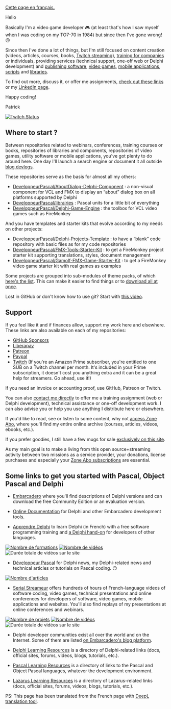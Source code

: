 [Cette page en français.](LISEZMOI.md)

Hello

Basically I'm a video game developer :video_game: (at least that's how I saw myself when I was coding on my TO7-70 in 1984) but since then I've gone wrong! :confounded:

Since then I've done a lot of things, but I'm still focused on content creation (videos, articles, courses, books, [Twitch streaming](https://www.twitch.tv/patrickpremartin)), [training for companies](https://olfsoftware.fr/c/_20-formation.html) or individuals, providing services (technical support, one-off web or Delphi development) and [publishing software](https://olfsoftware.fr/c/_1_-logiciels-et-utilitaires.html), [video games](https://gamolf.fr), [mobile applications](https://olfsoftware.fr/c/_13-applications-mobiles.html), [scripts](https://olfsoftware.fr/c/_10-scripts.html) and [libraries](https://olfsoftware.fr/c/_12-librairies-et-composants-delphi.html).

To find out more, discuss it, or offer me assignments, [check out these links](https://vasur.fr/gravatar) or my [LinkedIn page](https://www.linkedin.com/in/patrickpremartin/).

Happy coding!

Patrick

[![Twitch Status](https://img.shields.io/twitch/status/patrickpremartin?style=for-the-badge)](https://www.twitch.tv/patrickpremartin)

## Where to start ?

Between repositories related to webinars, conferences, training courses or books, repositories of libraries and components, repositories of video games, utility software or mobile applications, you've got plenty to do around here. One day I'll launch a search engine or document it all outside [blog devlogs](https://developpeur-pascal.fr/devlog.html).

These repositories serve as the basis for almost all my others:

* [DeveloppeurPascal/AboutDialog-Delphi-Component](https://github.com/DeveloppeurPascal/AboutDialog-Delphi-Component) : a non-visual component for VCL and FMX to display an “about” dialog box on all platforms supported by Delphi
* [DeveloppeurPascal/librairies](https://github.com/DeveloppeurPascal/librairies) : Pascal units for a little bit of everything
* [DeveloppeurPascal/Delphi-Game-Engine](https://github.com/DeveloppeurPascal/Delphi-Game-Engine) : the toolbox for VCL video games such as FireMonkey

And you have templates and starter kits that evolve according to my needs on other projects:

* [DeveloppeurPascal/Delphi-Projects-Template](https://github.com/DeveloppeurPascal/Delphi-Projects-Template) : to have a “blank” code repository with basic files as for my code repositories
* [DeveloppeurPascal/FMX-Tools-Starter-Kit](https://github.com/DeveloppeurPascal/FMX-Tools-Starter-Kit) : to get a FireMonkey project starter kit supporting translations, styles, document management
* [DeveloppeurPascal/Gamolf-FMX-Game-Starter-Kit](https://github.com/DeveloppeurPascal/Gamolf-FMX-Game-Starter-Kit) : to get a FireMonkey video game starter kit with real games as examples

Some projects are grouped into sub-modules of theme packs, of which [here's the list](https://github.com/DeveloppeurPascal?tab=repositories&q=pack&type=&language=&sort=). This can make it easier to find things or to [download all at once](https://github.com/DeveloppeurPascal/_AllProjects).

Lost in GitHub or don't know how to use git? Start with [this video](https://developpeur-pascal.fr/manipulations-git-et-github-de-base.html).

## Support

If you feel like it and if finances allow, support my work here and elsewhere. These links are also available on each of my repositories:

* [GitHub Sponsors](https://github.com/sponsors/DeveloppeurPascal)
* [Liberapay](https://liberapay.com/PatrickPremartin)
* [Patreon](https://www.patreon.com/patrickpremartin)
* [Paypal](https://www.paypal.com/paypalme/patrickpremartin)
* [Twitch](https://www.twitch.tv/subs/patrickpremartin) (If you're an Amazon Prime subscriber, you're entitled to one SUB on a Twitch channel per month. It's included in your Prime subscription, it doesn't cost you anything extra and it can be a great help for streamers. Go ahead, use it!)

If you need an invoice or accounting proof, use GitHub, Patreon or Twitch.

You can also [contact me directly](https://olfsoftware.fr/contact/) to offer me a training assignment (web or Delphi development), technical assistance or one-off development work. I can also advise you or help you use anything I distribute here or elsewhere.

If you'd like to read, see or listen to some content, why not [access Zone Abo](https://zone-abo.fr), where you'll find my entire online archive (courses, articles, videos, ebooks, etc.).

If you prefer goodies, I still have a few mugs for sale [exclusively on this site](https://goodies.medianim.com/search?query=delphi).

As my main goal is to make a living from this open source+streaming activity between two missions as a service provider, your donations, license purchases and especially your [Zone Abo subscriptions](https://zone-abo.fr/nos-abonnements.php) are essential.

## Some links to get you started with Pascal, Object Pascal and Delphi

* [Embarcadero](https://www.embarcadero.com) where you'll find descriptions of Delphi versions and can download the free Community Edition or an evaluation version.

* [Online Documentation](https://docwiki.embarcadero.com) for Delphi and other Embarcadero development tools.

* [Apprendre Delphi](https://apprendre-delphi.fr) to learn Delphi (in French) with a free software programming training and [a Delphi hand-on](https://apprendre-delphi.fr/prise-en-main-de-delphi.html) for developers of other languages.

[![Nombre de formations](https://img.shields.io/endpoint?style=for-the-badge&url=https%3A%2F%2Fapprendre-delphi.fr%2Fbadge-nb-projets.php)](https://apprendre-delphi.fr/nos-formations-delphi.php)
[![Nombre de vidéos](https://img.shields.io/endpoint?style=for-the-badge&url=https%3A%2F%2Fapprendre-delphi.fr%2Fbadge-nb-videos.php)](https://apprendre-delphi.fr/nos-cours-delphi.php)
![Durée totale de vidéos sur le site](https://img.shields.io/endpoint?style=for-the-badge&url=https%3A%2F%2Fapprendre-delphi.fr%2Fbadge-duree-videos.php)

* [Développeur Pascal](https://developpeur-pascal.fr) for Delphi news, my Delphi-related news and technical articles or tutorials on Pascal coding. :smirk:

[![Nombre d'articles](https://img.shields.io/endpoint?style=for-the-badge&url=https%3A%2F%2Fdeveloppeur-pascal.fr%2Fbadge-nb-articles.php)](https://developpeur-pascal.fr/)

* [Serial Streameur](https://serialstreameur.fr) offers hundreds of hours of French-language videos of software coding, video games, technical presentations and online conferences for developers of software, video games, mobile applications and websites. You'll also find replays of my presentations at online conferences and webinars.

[![Nombre de projets](https://img.shields.io/endpoint?style=for-the-badge&url=https%3A%2F%2Fserialstreameur.fr%2Fbadge-nb-projets.php)](https://serialstreameur.fr/les-projets.php)
[![Nombre de vidéos](https://img.shields.io/endpoint?style=for-the-badge&url=https%3A%2F%2Fserialstreameur.fr%2Fbadge-nb-videos.php)](https://serialstreameur.fr/les-videos.php)
![Durée totale de vidéos sur le site](https://img.shields.io/endpoint?style=for-the-badge&url=https%3A%2F%2Fserialstreameur.fr%2Fbadge-duree-videos.php)

* Delphi developer communities exist all over the world and on the Internet. Some of them are listed [on Embarcadero's blog platform](https://blogs.embarcadero.com/community/).

* [Delphi Learning Resources](https://delphi-resources.developpeur-pascal.fr/) is a directory of Delphi-related links (docs, official sites, forums, videos, blogs, tutorials, etc.).

* [Pascal Learning Resources](https://pascal-resources.developpeur-pascal.fr/) is a directory of links to the Pascal and Object Pascal languages, whatever the development environment.

* [Lazarus Learning Resources](https://lazarus-resources.developpeur-pascal.fr/) is a directory of Lazarus-related links (docs, official sites, forums, videos, blogs, tutorials, etc.).

PS: This page has been translated from the French page with [DeepL translation tool](https://www.deepl.com/).
